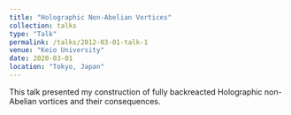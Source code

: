 ```yaml
---
title: "Holographic Non-Abelian Vortices"
collection: talks
type: "Talk"
permalink: /talks/2012-03-01-talk-1
venue: "Keio University"
date: 2020-03-01
location: "Tokyo, Japan"
---
```


This talk presented my construction of fully backreacted Holographic non-Abelian vortices and their consequences. 
